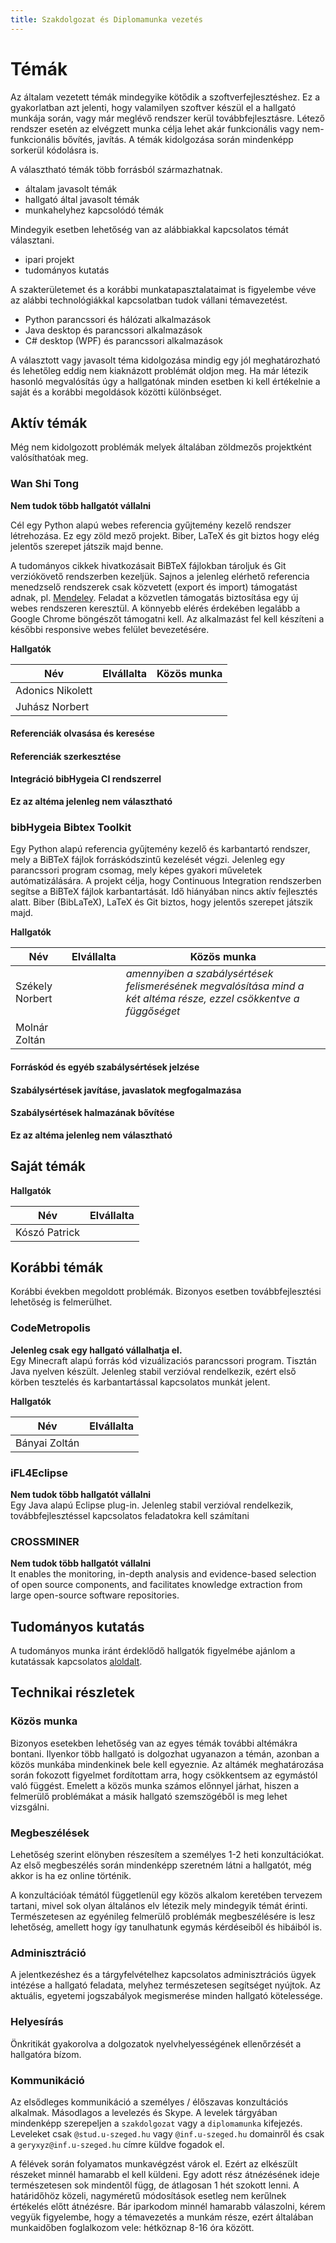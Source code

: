 ```yaml
---
title: Szakdolgozat és Diplomamunka vezetés
---
```


# Témák

Az általam vezetett témák mindegyike kötődik a szoftverfejlesztéshez. Ez a gyakorlatban azt jelenti, hogy valamilyen szoftver készül el a hallgató munkája során,
vagy már meglévő rendszer kerül továbbfejlesztásre. Létező rendszer esetén az elvégzett munka célja lehet akár funkcionális vagy nem-funkcionális bővítés, javítás.
A témák kidolgozása során mindenképp sorkerül kódolásra is.

A választható témák több forrásból származhatnak.

+ általam javasolt témák
+ hallgató által javasolt témák
+ munkahelyhez kapcsolódó témák

Mindegyik esetben lehetőség van az alábbiakkal kapcsolatos témát választani.

+ ipari projekt
+ tudományos kutatás

A szakterületemet és a korábbi munkatapasztalataimat is figyelembe véve az alábbi technológiákkal kapcsolatban tudok vállani témavezetést.

+ Python parancssori és hálózati alkalmazások
+ Java desktop és parancssori alkalmazások
+ C# desktop (WPF) és parancssori alkalmazások

A választott vagy javasolt téma kidolgozása mindig egy jól meghatározható és lehetőleg eddig nem kiaknázott problémát oldjon meg.
Ha már létezik hasonló megvalósítás úgy a hallgatónak minden esetben ki kell értékelnie a saját és a korábbi megoldások közötti különbséget.

## Aktív témák

Még nem kidolgozott problémák melyek általában zöldmezős projektként valósíthatóak meg.

### Wan Shi Tong

**Nem tudok több hallgatót vállalni**

Cél egy Python alapú webes referencia gyűjtemény kezelő rendszer létrehozása. Ez egy zöld mező projekt. Biber, LaTeX és git biztos hogy elég jelentős szerepet játszik majd benne.

A tudományos cikkek hivatkozásait BiBTeX fájlokban tároljuk és Git verziókövető rendszerben kezeljük.
Sajnos a jelenleg elérhető referencia menedzselő rendszerek csak közvetett (export és import) támogatást adnak, pl. [Mendeley](https://www.mendeley.com/reference-manager/library/all-references).
Feladat a közvetlen támogatás biztosítása egy új webes rendszeren keresztül.
A könnyebb elérés érdekében legalább a Google Chrome böngészőt támogatni kell.
Az alkalmazást fel kell készíteni a későbbi responsive webes felület bevezetésére.

**Hallgatók**

| Név | Elvállalta | Közös munka |
|--|--|--|
|Adonics Nikolett|<i class="far fa-check-circle"></i>|<i class="far fa-check-circle"></i>|
|Juhász Norbert|<i class="far fa-check-circle"></i>|<i class="far fa-check-circle"></i>|

#### Referenciák olvasása és keresése

#### Referenciák szerkesztése

#### Integráció bibHygeia CI rendszerrel

**Ez az altéma jelenleg nem választható**

### bibHygeia Bibtex Toolkit

Egy Python alapú referencia gyűjtemény kezelő és karbantartó rendszer, mely a BiBTeX fájlok forráskódszintű kezelését végzi.
Jelenleg egy parancssori program csomag, mely képes gyakori műveletek autómatizálására.
A projekt célja, hogy Continuous Integration rendszerben segítse a BiBTeX fájlok karbantartását.
Idő hiányában nincs aktív fejlesztés alatt. Biber (BibLaTeX), LaTeX és Git biztos, hogy jelentős szerepet játszik majd.

**Hallgatók**

| Név | Elvállalta | Közös munka |
|--|--|--|
|Székely Norbert|<i class="far fa-check-circle"></i>|<i class="far fa-check-circle"></i> *amennyiben a szabálysértések felismerésének megvalósítása mind a két altéma része, ezzel csökkentve a függőséget*|
|Molnár Zoltán|<i class="far fa-question-circle"></i>|<i class="far fa-check-circle"></i>|

#### Forráskód és egyéb szabálysértések jelzése

#### Szabálysértések javításe, javaslatok megfogalmazása

#### Szabálysértések halmazának bővítése

**Ez az altéma jelenleg nem választható**

## Saját témák

**Hallgatók**

| Név | Elvállalta |
|--|--|
|Kószó Patrick|<i class="far fa-question-circle"></i>|

## Korábbi témák

Korábbi években megoldott problémák. Bizonyos esetben továbbfejlesztési lehetőség is felmerülhet.

### CodeMetropolis

**Jelenleg csak egy hallgató vállalhatja el.**  
Egy Minecraft alapú forrás kód vizuálizaciós parancssori program. Tisztán Java nyelven készült.
Jelenleg stabil verzióval rendelkezik, ezért első körben tesztelés és karbantartással kapcsolatos munkát jelent.

**Hallgatók**

| Név | Elvállalta |
|--|--|
|Bányai Zoltán|<i class="far fa-check-circle"></i>| 

### iFL4Eclipse

**Nem tudok több hallgatót vállalni**  
Egy Java alapú Eclipse plug-in. Jelenleg stabil verzióval rendelkezik, továbbfejlesztéssel kapcsolatos feladatokra kell számítani

### CROSSMINER

**Nem tudok több hallgatót vállalni**  
It enables the monitoring, in-depth analysis and evidence-based selection of open source components,
and facilitates knowledge extraction from large open-source software repositories.

## Tudományos kutatás

A tudományos munka iránt érdeklődő hallgatók figyelmébe ajánlom a kutatássak kapcsolatos <a href="/research">aloldalt</a>.

## Technikai részletek

### Közös munka

Bizonyos esetekben lehetőség van az egyes témák további altémákra bontani. Ilyenkor több hallgató is dolgozhat ugyanazon a témán,
azonban a közös munkába mindenkinek bele kell egyeznie. Az altámék meghatározása során fokozott figyelmet fordítottam arra,
hogy csökkentsem az egymástól való függést. Emelett a közös munka számos előnnyel járhat,
hiszen a felmerülő problémákat a másik hallgató szemszögéből is meg lehet vizsgálni.

### Megbeszélések

Lehetőség szerint elönyben részesítem a személyes 1-2 heti konzultációkat. Az első megbeszélés során mindenképp szeretném látni a hallgatót,
még akkor is ha ez online történik.

A konzultációak témától függetlenül egy közös alkalom keretében tervezem tartani, mivel sok olyan általános elv létezik mely mindegyik témát érinti.
Természetesen az egyénileg felmerülő problémák megbeszélésére is lesz lehetőség, amellett hogy így tanulhatunk egymás kérdéseiből és hibáiból is.

### Adminisztráció

A jelentkezéshez és a tárgyfelvételhez kapcsolatos adminisztrációs ügyek intézése a hallgató feladata, melyhez természetesen segítséget nyújtok.
Az aktuális, egyetemi jogszabályok megismerése minden hallgató kötelessége.

### Helyesírás

Önkritikát gyakorolva a dolgozatok nyelvhelyességének ellenőrzését a hallgatóra bízom.

### Kommunikáció

Az elsődleges kommunikáció a személyes / élőszavas konzultációs alkalmak. Másodlagos a levelezés és Skype.
A levelek tárgyában mindenképp szerepeljen a `szakdolgozat` vagy a `diplomamunka` kifejezés.
Leveleket csak `@stud.u-szeged.hu` vagy `@inf.u-szeged.hu` domainről és csak a `geryxyz@inf.u-szeged.hu` címre küldve fogadok el.

A félévek során folyamatos munkavégzést várok el. Ezért az elkészült részeket minnél hamarabb el kell küldeni.
Egy adott rész átnézésének ideje természetesen sok mindentől függ, de átlagosan 1 hét szokott lenni.
A határidőhöz közeli, nagyméretű módosítások esetleg nem kerűlnek értékelés előtt átnézésre.
Bár iparkodom minnél hamarabb válaszolni, kérem vegyük figyelembe, hogy a témavezetés a munkám része,
ezért általában munkaidőben foglalkozom vele: hétköznap 8-16 óra között.
